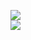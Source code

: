 [![](https://img.shields.io/badge/Made%20With-Github%20Spray-lightgrey.svg?style=for-the-badge&logo=github)](https://github.com/Annihil/github-spray#19810)  
[![](https://i.imgur.com/2DrTn0Z.gif)](https://github.com/Annihil/github-spray)